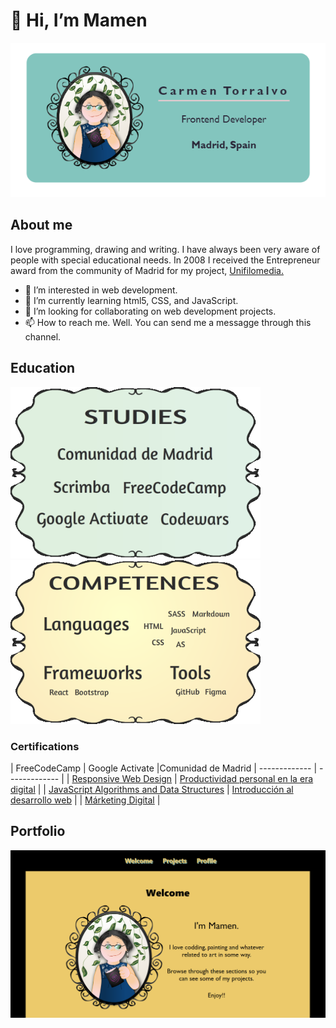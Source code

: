 
# 👋 Hi, I’m Mamen
<p align="center"><img src="BUSINESS-CARD.PNG"></p>

## About me 
<p>I love programming, drawing and writing. I have always been very aware of people with special educational needs. In 2008 I received the Entrepreneur award from the community of Madrid for my project, <a href="https://www.unifilomedia.net" target="_blank">Unifilomedia.</a></p>
<ul>
  <li> 👀 I’m interested in web development.</li>
  <li> 🌱 I’m currently learning html5, CSS, and JavaScript.</li>
  <li> 💞️ I’m looking for collaborating on web development projects.</li>
  <li> 📫 How to reach me. Well. You can send me a messagge through this channel.</li>
 </ul>

<!---
Amapola-Negra/Amapola-Negra is a ✨ special ✨ repository because its `README.md` (this file) appears on your GitHub profile.
You can click the Preview link to take a look at your changes.
--->
## Education
<p float="left">
<img src="ESTUDIOS.png" width="400px">
<span>&nbsp;&nbsp;&nbsp;&nbsp;&nbsp;&nbsp;&nbsp;&nbsp;&nbsp;</span>
<img src="COMPETENCIAS.png" width="400px"> 
</p>


### Certifications
| FreeCodeCamp | Google Activate |Comunidad de Madrid
| ------------- | ------------- |
| <a href="https://www.freecodecamp.org/certification/fcc6967a336-8a89-485b-b015-6105aa2dbfb7/responsive-web-design">Responsive Web Design</a>  | <a href="Certifications/Curso de Productividad Personal en la Era Digital - certificado.pdf">Productividad personal en la era digital</a> |
| <a href="https://www.freecodecamp.org/certification/fcc6967a336-8a89-485b-b015-6105aa2dbfb7/javascript-algorithms-and-data-structures">JavaScript Algorithms and Data Structures</a> | <a href="Certifications/Curso de Introducción al Desarrollo Web_ HTML y CSS (1_2).pdf">Introducción al desarrollo web</a>
  |             |  <a href="Certifications/DIPLOMA MÁRKETING DIGITAL.pdf">Márketing Digital</a>             |

## Portfolio
<p align="center"><a href="https://amapola-negra.github.io/Portfolio/#profile"><img src="PARA-PORTFOLIO.PNG"></a></p>


